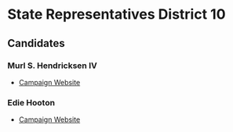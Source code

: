 # State Representatives District 10

## Candidates

### Murl S. Hendricksen IV
* [Campaign Website][1]
### Edie Hooton 
* [Campaign Website][2]


[1]: https://murl4boulder.com/
[2]: https://www.ediehooton.com/
